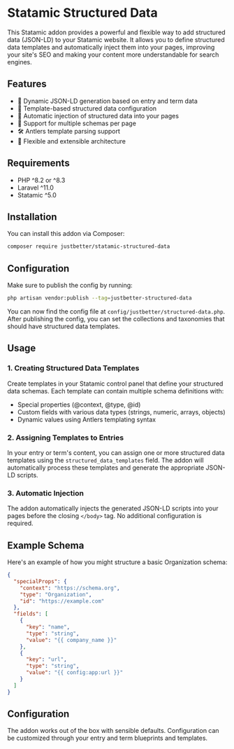 # Statamic Structured Data

This Statamic addon provides a powerful and flexible way to add structured data (JSON-LD) to your Statamic website. It allows you to define structured data templates and automatically inject them into your pages, improving your site's SEO and making your content more understandable for search engines.

## Features

- 🔄 Dynamic JSON-LD generation based on entry and term data
- 📝 Template-based structured data configuration
- 🔌 Automatic injection of structured data into your pages
- 🎯 Support for multiple schemas per page
- 🛠 Antlers template parsing support
- 💪 Flexible and extensible architecture

## Requirements

- PHP ^8.2 or ^8.3
- Laravel ^11.0
- Statamic ^5.0

## Installation

You can install this addon via Composer:

```bash
composer require justbetter/statamic-structured-data
```

## Configuration

Make sure to publish the config by running:

```bash
php artisan vendor:publish --tag=justbetter-structured-data
```

You can now find the config file at `config/justbetter/structured-data.php`.
After publishing the config, you can set the collections and taxonomies that should have structured data templates.

## Usage

### 1. Creating Structured Data Templates

Create templates in your Statamic control panel that define your structured data schemas. Each template can contain multiple schema definitions with:

- Special properties (@context, @type, @id)
- Custom fields with various data types (strings, numeric, arrays, objects)
- Dynamic values using Antlers templating syntax

### 2. Assigning Templates to Entries

In your entry or term's content, you can assign one or more structured data templates using the `structured_data_templates` field. The addon will automatically process these templates and generate the appropriate JSON-LD scripts.

### 3. Automatic Injection

The addon automatically injects the generated JSON-LD scripts into your pages before the closing `</body>` tag. No additional configuration is required.

## Example Schema

Here's an example of how you might structure a basic Organization schema:

```json
{
  "specialProps": {
    "context": "https://schema.org",
    "type": "Organization",
    "id": "https://example.com"
  },
  "fields": [
    {
      "key": "name",
      "type": "string",
      "value": "{{ company_name }}"
    },
    {
      "key": "url",
      "type": "string",
      "value": "{{ config:app:url }}"
    }
  ]
}
```

## Configuration

The addon works out of the box with sensible defaults. Configuration can be customized through your entry and term blueprints and templates.
